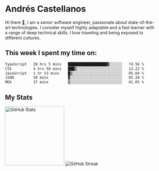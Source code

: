 # Andrés Castellanos

Hi there 👋, I am a senior software engineer, passionate about state-of-the-art technologies. I consider myself highly adaptable and a fast learner with a range of deep technical skills. I love traveling and being exposed to different cultures.

## This week I spent my time on:

<!--START_SECTION:waka-->

```txt
TypeScript   28 hrs 5 mins   ██████████████████▓░░░░░░   74.56 %
CSS          4 hrs 58 mins   ███▒░░░░░░░░░░░░░░░░░░░░░   13.22 %
JavaScript   1 hr 53 mins    █▒░░░░░░░░░░░░░░░░░░░░░░░   05.04 %
JSON         50 mins         ▓░░░░░░░░░░░░░░░░░░░░░░░░   02.26 %
MDX          37 mins         ▒░░░░░░░░░░░░░░░░░░░░░░░░   01.65 %
```

<!--END_SECTION:waka-->

## My Stats

<img height="195" src="https://github-readme-stats.vercel.app/api?username=andrescv&show_icons=true&theme=onedark&hide_border=true&card_width=495" alt="GitHub Stats" />

<img src="https://streak-stats.demolab.com?user=andrescv&theme=one-dark-pro&hide_border=true" alt="GitHub Streak" />
